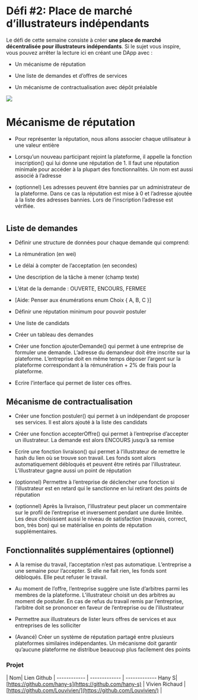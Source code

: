 # Défi #2: Place de marché d’illustrateurs indépendants

Le défi de cette semaine consiste à créer **une place de marché décentralisée pour illustrateurs indépendants**. Si le sujet vous inspire, vous pouvez arrêter la lecture ici en créant une  DApp avec :

-   Un mécanisme de réputation
    
-   Une liste de demandes et d’offres de services
    
-   Un mécanisme de contractualisation avec dépôt préalable

![](https://lh4.googleusercontent.com/DRPyaubiz-C3ZbMQLjWzVoO6Om2vW4YG1zALcWYemzcK57J85YeJiEukUY2YfEx-ImuK9JYpl0qrAkPEhmIQ9ZAmnP7Xz_4kkisiFJ0QB94V5sedJVNuzcgLPXEdhWTgEXtxsoTT)

# Mécanisme de réputation


-   Pour représenter la réputation, nous allons associer chaque utilisateur à une valeur entière
    
-   Lorsqu’un nouveau participant rejoint la plateforme, il appelle la fonction inscription() qui lui donne une réputation de 1. Il faut une réputation minimale pour accéder à la plupart des fonctionnalités. Un nom est aussi associé à l’adresse
    
-   (optionnel) Les adresses peuvent être bannies par un administrateur de la plateforme. Dans ce cas la réputation est mise à 0 et l’adresse ajoutée à la liste des adresses bannies. Lors de l’inscription l’adresse est vérifiée.
    

#

## Liste de demandes


-   Définir une structure de données pour chaque demande qui comprend:
    

-   La rémunération (en wei)
    
-   Le délai à compter de l’acceptation (en secondes)
    
-   Une description de la tâche à mener (champ texte)
    
-   L’état de la demande : OUVERTE, ENCOURS, FERMEE
    

-   [Aide: Penser aux énumérations enum Choix { A, B, C }]
    

-   Définir une réputation minimum pour pouvoir postuler
    
-   Une liste de candidats
    

-   Créer un tableau des demandes
    
-   Créer une fonction ajouterDemande() qui permet à une entreprise de formuler une demande. L’adresse du demandeur doit être inscrite sur la plateforme. L’entreprise doit en même temps déposer l’argent sur la plateforme correspondant à la rémunération + 2% de frais pour la plateforme.
    
-   Ecrire l’interface qui permet de lister ces offres.

## Mécanisme de contractualisation

-   Créer une fonction postuler() qui permet à un indépendant de proposer ses services. Il est alors ajouté à la liste des candidats
    
-   Créer une fonction accepterOffre() qui permet à l’entreprise d’accepter un illustrateur. La demande est alors ENCOURS jusqu’à sa remise
    
-   Ecrire une fonction livraison() qui permet à l’illustrateur de remettre le hash du lien où se trouve son travail. Les fonds sont alors automatiquement débloqués et peuvent être retirés par l’illustrateur. L’illustrateur gagne aussi un point de réputation
    
-   (optionnel) Permettre à l’entreprise de déclencher une fonction si l’illustrateur est en retard qui le sanctionne en lui retirant des points de réputation
    
-   (optionnel) Après la livraison, l’illustrateur peut placer un commentaire sur le profil de l’entreprise et inversement pendant une durée limitée. Les deux choisissent aussi le niveau de satisfaction (mauvais, correct, bon, très bon) qui se matérialise en points de réputation supplémentaires.

## Fonctionnalités supplémentaires (optionnel)


-   A la remise du travail, l’acceptation n’est pas automatique. L’entreprise a une semaine pour l’accepter. Si elle ne fait rien, les fonds sont débloqués. Elle peut refuser le travail.
    
-   Au moment de l’offre, l’entreprise suggère une liste d’arbitres parmi les membres de la plateforme. L’illustrateur choisit un des arbitres au moment de postuler. En cas de refus du travail remis par l’entreprise, l’arbitre doit se prononcer en faveur de l’entreprise ou de l’illustrateur
    
-   Permettre aux illustrateurs de lister leurs offres de services et aux entreprises de les solliciter
    
-   (Avancé) Créer un système de réputation partagé entre plusieurs plateformes similaires indépendantes. Un mécanisme doit garantir qu’aucune plateforme ne distribue beaucoup plus facilement des points

### Projet

| Nom| Lien Github | 
------------ | ------------- | -------------
Hany S| [https://github.com/hany-s](https://github.com/hany-s) | 
Vivien Richaud | [https://github.com/Louvivien/](https://github.com/Louvivien/) | 



